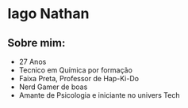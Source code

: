 # Iago Nathan
## Sobre mim:
- 27 Anos
- Tecnico em Química por formação
- Faixa Preta, Professor de Hap-Ki-Do
- Nerd Gamer de boas
- Amante de Psicologia e iniciante no univers Tech
  
